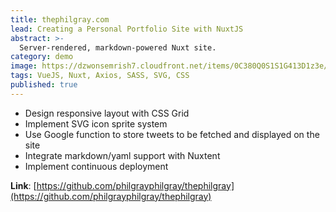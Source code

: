 ```yaml
---
title: thephilgray.com
lead: Creating a Personal Portfolio Site with NuxtJS
abstract: >-
  Server-rendered, markdown-powered Nuxt site.
category: demo
image: https://dzwonsemrish7.cloudfront.net/items/0C380Q0S1S1G413D1z3e/Image%202018-06-08%20at%208.16.37%20PM.png?v=d7ce2bdb
tags: VueJS, Nuxt, Axios, SASS, SVG, CSS
published: true
---
```


- Design responsive layout with CSS Grid
- Implement SVG icon sprite system
- Use Google function to store tweets to be fetched and displayed on the site
- Integrate markdown/yaml support with Nuxtent
- Implement continuous deployment

**Link**: [https://github.com/philgrayphilgray/thephilgray](https://github.com/philgrayphilgray/thephilgray)
